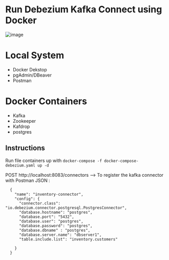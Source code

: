 # Run Debezium Kafka Connect using Docker
![image](https://user-images.githubusercontent.com/67249292/200215708-5e469a32-4c8c-4d67-a7a9-156b953a6b33.png)

# Local System
* Docker Dekstop
* pgAdmin/DBeaver
* Postman

# Docker Containers
* Kafka
* Zookeeper
* Kafdrop
* postgres

## Instructions
Run file containers up with `docker-compose -f docker-compose-debezium.yaml up -d`

POST  http://localhost:8083/connectors --> To register the kafka connector with Postman
JSON :

      {
        "name": "inventory-connector",
        "config": {
          "connector.class": "io.debezium.connector.postgresql.PostgresConnector",
          "database.hostname": "postgres",
          "database.port": "5432",
          "database.user": "postgres",
          "database.password": "postgres",
          "database.dbname" : "postgres",
          "database.server.name": "dbserver1",
          "table.include.list": "inventory.customers"

        }
      }
